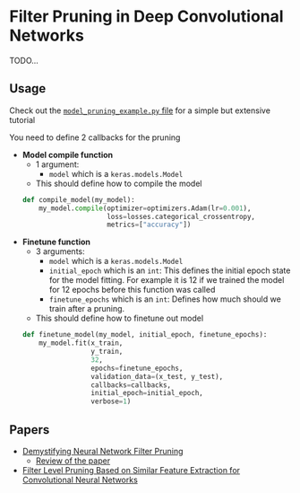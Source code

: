 # Filter Pruning in Deep Convolutional Networks

TODO...

## Usage

Check out the [`model_pruning_example.py` file](/model_pruning_example.py) for a simple but extensive tutorial

You need to define 2 callbacks for the pruning

- **Model compile function**
    - 1 argument:
        - `model` which is a `keras.models.Model`
    - This should define how to compile the model
    ```python
    def compile_model(my_model):
        my_model.compile(optimizer=optimizers.Adam(lr=0.001),
                         loss=losses.categorical_crossentropy,
                         metrics=["accuracy"])
    ```
- **Finetune function**
    - 3 arguments:
        - `model` which is a `keras.models.Model`
        - `initial_epoch` which is an `int`: This defines the initial epoch state for the model fitting.
        For example it is 12 if we trained the model for 12 epochs before this function was called
        - `finetune_epochs` which is an `int`: Defines how much should we train after a pruning.
    - This should define how to finetune out model
    ```python
    def finetune_model(my_model, initial_epoch, finetune_epochs):
        my_model.fit(x_train,
                     y_train,
                     32,
                     epochs=finetune_epochs,
                     validation_data=(x_test, y_test),
                     callbacks=callbacks,
                     initial_epoch=initial_epoch,
                     verbose=1)
    ```

## Papers

- [Demystifying Neural Network Filter Pruning](https://openreview.net/pdf?id=rJffBWBtoX)
	- [Review of the paper](https://openreview.net/forum?id=rJffBWBtoX)
- [Filter Level Pruning Based on Similar Feature Extraction for
Convolutional Neural Networks](https://www.jstage.jst.go.jp/article/transinf/E101.D/4/E101.D_2017EDL8248/_pdf)
